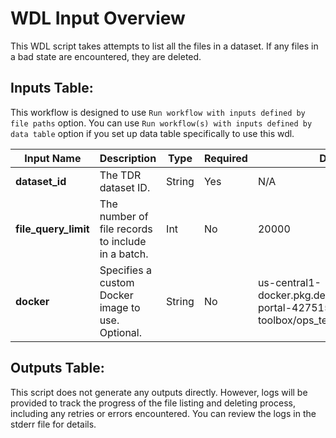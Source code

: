 # WDL Input Overview

This WDL script takes attempts to list all the files in a dataset. If any files in a bad state are encountered, they are deleted.

## Inputs Table:
 This workflow is designed to use `Run workflow with inputs defined by file paths` option. You can use `Run workflow(s) with inputs defined by data table` option if you set up data table specifically to use this wdl.

| Input Name               | Description                                                                                                                                                                                        | Type   | Required | Default                                                                                       |
|--------------------------|----------------------------------------------------------------------------------------------------------------------------------------------------------------------------------------------------|--------|----------|-----------------------------------------------------------------------------------------------|
| **dataset_id**           | The TDR dataset ID.                                                                                                                                                                                | String | Yes      | N/A                                                                                           |
| **file_query_limit**     | The number of file records to include in a batch.                                                                                                                                                  | Int    | No       | 20000                                                                                         |
| **docker**               | Specifies a custom Docker image to use. Optional.                                                                                                                                                  | String | No       | us-central1-docker.pkg.dev/operations-portal-427515/ops-toolbox/ops_terra_utils_slim:latest   |

## Outputs Table:
This script does not generate any outputs directly. However, logs will be provided to track the progress of the file listing and deleting process, including any retries or errors encountered. You can review the logs in the stderr file for details.
